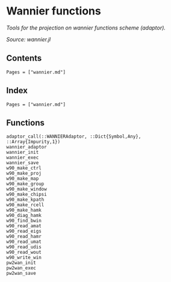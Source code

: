 # Wannier functions

*Tools for the projection on wannier functions scheme (adaptor).*

*Source: wannier.jl*

## Contents

```@contents
Pages = ["wannier.md"]
```

## Index

```@index
Pages = ["wannier.md"]
```

## Functions

```@docs
adaptor_call(::WANNIERAdaptor, ::Dict{Symbol,Any}, ::Array{Impurity,1})
wannier_adaptor
wannier_init
wannier_exec
wannier_save
w90_make_ctrl
w90_make_proj
w90_make_map
w90_make_group
w90_make_window
w90_make_chipsi
w90_make_kpath
w90_make_rcell
w90_make_hamk
w90_diag_hamk
w90_find_bwin
w90_read_amat
w90_read_eigs
w90_read_hamr
w90_read_umat
w90_read_udis
w90_read_wout
w90_write_win
pw2wan_init
pw2wan_exec
pw2wan_save
```
